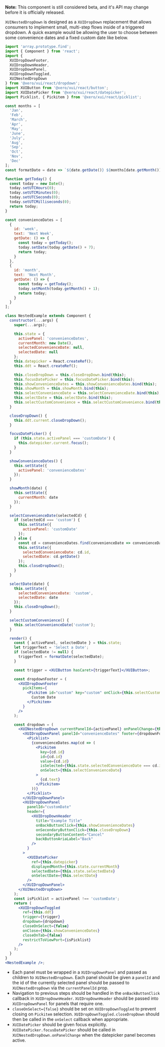 **Note:** This component is still considered beta, and it's API may change before it is officially released.

`XUINestedDropDown` is designed as a `XUIDropDown` replacement that allows consumers to implement small, multi-step flows inside of a triggered dropdown. A quick example would be allowing the user to choose between some convenience dates and a fixed custom date like below.

```jsx harmony
import 'array.prototype.find';
import { Component } from 'react';
import {
  XUIDropDownFooter,
  XUIDropDownHeader,
  XUIDropDownPanel,
  XUIDropDownToggled,
  XUINestedDropDown
} from '@xero/xui/react/dropdown';
import XUIButton from '@xero/xui/react/button';
import XUIDatePicker from '@xero/xui/react/datepicker';
import Picklist, { Pickitem } from '@xero/xui/react/picklist';

const months = [
  'Jan',
  'Feb',
  'March',
  'Apr',
  'May',
  'June',
  'July',
  'Aug',
  'Sep',
  'Oct',
  'Nov',
  'Dec'
];
const formatDate = date => `${date.getDate()} ${months[date.getMonth()]} ${date.getFullYear()}`;

function getToday() {
  const today = new Date();
  today.setUTCHours(0);
  today.setUTCMinutes(0);
  today.setUTCSeconds(0);
  today.setUTCMilliseconds(0);
  return today;
}

const convenienceDates = [
  {
    id: 'week',
    text: 'Next Week',
    getDate: () => {
      const today = getToday();
      today.setDate(today.getDate() + 7);
      return today;
    }
  },
  {
    id: 'month',
    text: 'Next Month',
    getDate: () => {
      const today = getToday();
      today.setMonth(today.getMonth() + 1);
      return today;
    }
  }
];

class NestedExample extends Component {
  constructor(...args) {
    super(...args);

    this.state = {
      activePanel: 'convenienceDates',
      currentMonth: new Date(),
      selectedConvenienceDate: null,
      selectedDate: null
    };
    this.datepicker = React.createRef();
    this.ddt = React.createRef();

    this.closeDropDown = this.closeDropDown.bind(this);
    this.focusDatePicker = this.focusDatePicker.bind(this);
    this.showConvenienceDates = this.showConvenienceDates.bind(this);
    this.showMonth = this.showMonth.bind(this);
    this.selectConvenienceDate = this.selectConvenienceDate.bind(this);
    this.selectDate = this.selectDate.bind(this);
    this.selectCustomConvenience = this.selectCustomConvenience.bind(this);
  }

  closeDropDown() {
    this.ddt.current.closeDropDown();
  }

  focusDatePicker() {
    if (this.state.activePanel === 'customDate') {
      this.datepicker.current.focus();
    }
  }

  showConvenienceDates() {
    this.setState({
      activePanel: 'convenienceDates'
    });
  }

  showMonth(date) {
    this.setState({
      currentMonth: date
    });
  }

  selectConvenienceDate(selectedCd) {
    if (selectedCd === 'custom') {
      this.setState({
        activePanel: 'customDate'
      });
    } else {
      const cd = convenienceDates.find(convenienceDate => convenienceDate.id === selectedCd);
      this.setState({
        selectedConvenienceDate: cd.id,
        selectedDate: cd.getDate()
      });
      this.closeDropDown();
    }
  }

  selectDate(date) {
    this.setState({
      selectedConvenienceDate: 'custom',
      selectedDate: date
    });
    this.closeDropDown();
  }

  selectCustomConvenience() {
    this.selectConvenienceDate('custom');
  }

  render() {
    const { activePanel, selectedDate } = this.state;
    let triggerText = 'Select a Date';
    if (selectedDate != null) {
      triggerText = formatDate(selectedDate);
    }

    const trigger = <XUIButton hasCaret>{triggerText}</XUIButton>;

    const dropdownFooter = (
      <XUIDropDownFooter
        pickItems={
          <Pickitem id="custom" key="custom" onClick={this.selectCustomConvenience}>
            Custom Date
          </Pickitem>
        }
      />
    );

    const dropdown = (
      <XUINestedDropDown currentPanelId={activePanel} onPanelChange={this.focusDatePicker}>
        <XUIDropDownPanel panelId="convenienceDates" footer={dropdownFooter}>
          <Picklist>
            {convenienceDates.map(cd => (
              <Pickitem
                key={cd.id}
                id={cd.id}
                value={cd.id}
                isSelected={this.state.selectedConvenienceDate === cd.id}
                onSelect={this.selectConvenienceDate}
              >
                {cd.text}
              </Pickitem>
            ))}
          </Picklist>
        </XUIDropDownPanel>
        <XUIDropDownPanel
          panelId="customDate"
          header={
            <XUIDropDownHeader
              title="Example Title"
              onBackButtonClick={this.showConvenienceDates}
              onSecondaryButtonClick={this.closeDropDown}
              secondaryButtonContent="Cancel"
              backButtonAriaLabel="Back"
            />
          }
        >
          <XUIDatePicker
            ref={this.datepicker}
            displayedMonth={this.state.currentMonth}
            selectedDate={this.state.selectedDate}
            onSelectDate={this.selectDate}
          />
        </XUIDropDownPanel>
      </XUINestedDropDown>
    );
    const isPicklist = activePanel !== 'customDate';
    return (
      <XUIDropDownToggled
        ref={this.ddt}
        trigger={trigger}
        dropdown={dropdown}
        closeOnSelect={false}
        onClose={this.showConvenienceDates}
        closeOnTab={false}
        restrictToViewPort={isPicklist}
      />
    );
  }
}
<NestedExample />;
```

- Each panel must be wrapped in a `XUIDropDownPanel` and passed as children to `XUINestedDropDown`. Each panel should be given a `panelId` and the id of the currently selected panel should be passed to `XUINestedDropDown` via the `currentPanelId` prop.
- Navigation to previous steps should be handled in the `onBackButtonClick` callback in `XUIDropDownHeader`. `XUIDropDownHeader` should be passed into `XUIDropDownPanel` for panels that require one.
- `closeOnSelect={false}` should be set on `XUIDropDownToggled` to prevent closing on `Pickitem` selection. `XUIDropDownToggled.closeDropDown` should then be called in the `onSelect` callback when appropriate.
- `XUIDatePicker` should be given focus explicitly. `XUIDatePicker.focusDatePicker` should be called in `XUINestedDropDown.onPanelChange` when the datepicker panel becomes active.
